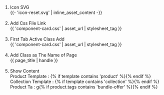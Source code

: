 <ol>
  <li>
    Icon SVG <br>
    {{- 'icon-reset.svg' | inline_asset_content -}}
  </li>
  <br>
  <li>
    Add Css File Link <br>
    {{ 'component-card.css' | asset_url | stylesheet_tag }}
  </li>
  <br>
  <li>
    First Tab Active Class Add <br>
    {{ 'component-card.css' | asset_url | stylesheet_tag }}
  </li>
  <br>
  <li>
    Add Class as The Name of Page <br>
    {{ page_title | handle }}
  </li>
  <br>
  <li>
    Show Content <br>
    Product Template : {% if template contains 'product' %}{% endif %}
    Collection Template : {% if template contains 'collection' %}{% endif %}
    Product Ta : g{% if product.tags contains 'bundle-offer' %}{% endif %}
  </li>
</ol>

